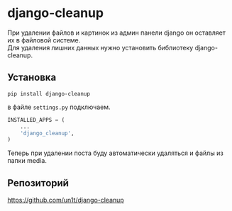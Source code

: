 # django-cleanup

При удалении файлов и картинок из админ панели django он оставляет их в файловой системе.  
Для удаления лишних данных нужно установить библиотеку django-cleanup.  

## Установка

`pip install django-cleanup`

в файле `settings.py` подключаем.

```python
INSTALLED_APPS = (
    ...
    'django_cleanup',
)
```

Теперь при удалении поста буду автоматически удаляться и файлы из папки media.

## Репозиторий

<https://github.com/un1t/django-cleanup>  
